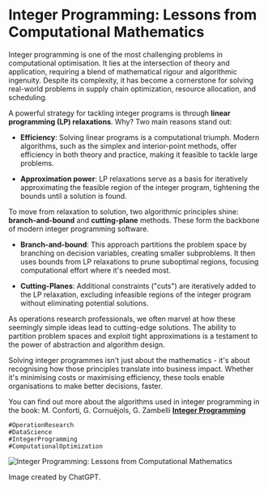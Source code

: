 # Integer Programming: Lessons from Computational Mathematics


Integer programming is one of the most challenging problems in computational optimisation. It lies at the intersection of theory and application, requiring a blend of mathematical rigour and algorithmic ingenuity. Despite its complexity, it has become a cornerstone for solving real-world problems in supply chain optimization, resource allocation, and scheduling.

A powerful strategy for tackling integer programs is through **linear programming (LP) relaxations**. Why? Two main reasons stand out:

+ **Efficiency**: Solving linear programs is a computational triumph. Modern algorithms, such as the simplex and interior-point methods, offer efficiency in both theory and practice, making it feasible to tackle large problems.

+ **Approximation power**: LP relaxations serve as a basis for iteratively approximating the feasible region of the integer program, tightening the bounds until a solution is found.

To move from relaxation to solution, two algorithmic principles shine: **branch-and-bound** and **cutting-plane** methods. These form the backbone of modern integer programming software.

+ **Branch-and-bound**: This approach partitions the problem space by branching on decision variables, creating smaller subproblems. It then uses bounds from LP relaxations to prune suboptimal regions, focusing computational effort where it's needed most.

+ **Cutting-Planes**: Additional constraints ("cuts") are iteratively added to the LP relaxation, excluding infeasible regions of the integer program without eliminating potential solutions.

As operations research professionals, we often marvel at how these seemingly simple ideas lead to cutting-edge solutions. The ability to partition problem spaces and exploit tight approximations is a testament to the power of abstraction and algorithm design.

Solving integer programmes isn't just about the mathematics - it's about recognising how those principles translate into business impact. Whether it's minimising costs or maximising efficiency, these tools enable organisations to make better decisions, faster.

You can find out more about the algorithms used in integer programming in the book: M. Conforti, G. Cornuéjols, G. Zambelli [**Integer Programming**](https://link.springer.com/book/10.1007/978-3-319-11008-0)


```
#OperationResearch
#DataScience
#IntegerProgramming 
#ComputationalOptimization 
```

![Integer Programming: Lessons from Computational Mathematics](./img.webp)

Image created by ChatGPT.

